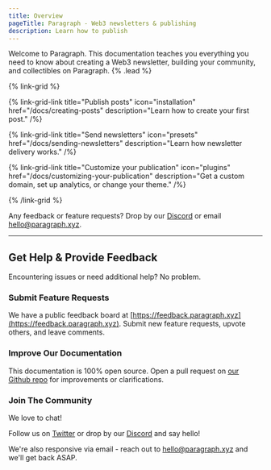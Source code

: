 ```yaml
---
title: Overview
pageTitle: Paragraph - Web3 newsletters & publishing
description: Learn how to publish
---
```


Welcome to Paragraph. This documentation teaches you everything you need to know about creating a Web3 newsletter, building your community, and collectibles on Paragraph. {% .lead %}

{% link-grid %}

{% link-grid-link title="Publish posts" icon="installation" href="/docs/creating-posts" description="Learn how to create your first post." /%}

{% link-grid-link title="Send newsletters" icon="presets" href="/docs/sending-newsletters" description="Learn how newsletter delivery works." /%}

{% link-grid-link title="Customize your publication" icon="plugins" href="/docs/customizing-your-publication" description="Get a custom domain, set up analytics, or change your theme." /%}

{% /link-grid %}

Any feedback or feature requests? Drop by our [Discord](https://paragraph.xyz/discord) or email [hello@paragraph.xyz](mailto:hello@paragraph.xyz).

---

## Get Help & Provide Feedback

Encountering issues or need additional help? No problem.

### Submit Feature Requests

We have a public feedback board at [https://feedback.paragraph.xyz](https://feedback.paragraph.xyz). Submit new feature requests, upvote others, and leave comments.

### Improve Our Documentation

This documentation is 100% open source. Open a pull request on [our Github repo](https://github.com/paragraph-xyz/docs) for improvements or clarifications.

### Join The Community

We love to chat!

Follow us on [Twitter](https://twitter.com/paragraph_xyz) or drop by our [Discord](https://paragraph.xyz/discord) and say hello!

We're also responsive via email - reach out to [hello@paragraph.xyz](mailto:hello@paragraph.xyz) and we'll get back ASAP.
